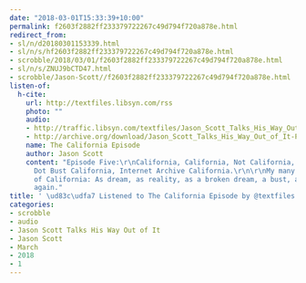 ```yaml
---
date: "2018-03-01T15:33:39+10:00"
permalink: f2603f2882ff233379722267c49d794f720a878e.html
redirect_from:
- sl/n/d20180301153339.html
- sl/n/s/hf2603f2882ff233379722267c49d794f720a878e.html
- scrobble/2018/03/01/f2603f2882ff233379722267c49d794f720a878e.html
- sl/n/s/ZNUJ9bCTD47.html
- scrobble/Jason-Scott//f2603f2882ff233379722267c49d794f720a878e.html
listen-of:
  h-cite:
    url: http://textfiles.libsyn.com/rss
    photo: ""
    audio:
    - http://traffic.libsyn.com/textfiles/Jason_Scott_Talks_His_Way_Out_of_It_-_Episode_5.mp3?dest-id=574323
    - http://archive.org/download/Jason_Scott_Talks_His_Way_Out_of_It-Podcast-by-Jason_Scott/The_California_Episode.mp3
    name: The California Episode
    author: Jason Scott
    content: "Episode Five:\r\nCalifornia, California, Not California, Dot Boom California,
      Dot Bust California, Internet Archive California.\r\n\r\nMy many experiences
      of California: As dream, as reality, as a broken dream, a bust, and as a dream
      again."
title: ' \ud83c\udfa7 Listened to The California Episode by @textfiles From #JasonScottTalksHisWayOutofIt'
categories:
- scrobble
- audio
- Jason Scott Talks His Way Out of It
- Jason Scott
- March
- 2018
- 1
---
```

